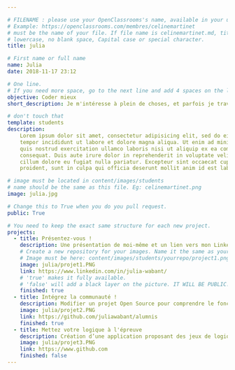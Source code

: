 ```yaml
---

# FILENAME : please use your OpenClassrooms's name, available in your url.
# Example: https://openclassrooms.com/membres/celinemartinet
# must be the name of your file. If file name is celinemartinet.md, title is celinemartinet.
# lowercase, no blank space, Capital case or special character.
title: julia

# First name or full name
name: Julia
date: 2018-11-17 23:12

# One line.
# If you need more space, go to the next line and add 4 spaces on the left, as in 'description'.
objective: Coder mieux
short_description: Je m'intéresse à plein de choses, et parfois je travaille tard.

# don't touch that
template: students
description:
    Lorem ipsum dolor sit amet, consectetur adipisicing elit, sed do eiusmod
    tempor incididunt ut labore et dolore magna aliqua. Ut enim ad minim veniam,
    quis nostrud exercitation ullamco laboris nisi ut aliquip ex ea commodo
    consequat. Duis aute irure dolor in reprehenderit in voluptate velit esse
    cillum dolore eu fugiat nulla pariatur. Excepteur sint occaecat cupidatat non
    proident, sunt in culpa qui officia deserunt mollit anim id est laborum.

# image must be located in content/images/students
# name should be the same as this file. Eg: celinemartinet.png
image: julia.jpg

# Change this to True when you do you pull request.
public: True

# You need to keep the exact same structure for each new project.
projects:
  - title: Présentez-vous !
    description: Une présentation de moi-même et un lien vers mon LinkedIn.
    # Create a new repository for your images. Name it the same as your nickname and profile picture.
    # Image must be here: content/images/students/yourrepo/project1.png
    image: julia/projet1.PNG
    link: https://www.linkedin.com/in/julia-wabant/
    # 'true' makes it fully available.
    # 'false' will add a black layer on the picture. IT WILL BE PUBLIC!
    finished: true
  - title: Intégrez la communauté !
    description: Modifier un projet Open Source pour comprendre le fonctionnement de Git, de Github et des pull requests. 
    image: julia/projet2.PNG
    link: https://github.com/juliawabant/alumnis
    finished: true
  - title: Mettez votre logique à l'épreuve
    description: Création d’une application proposant des jeux de logique
    image: julia/projet3.PNG
    link: https://www.github.com
    finished: false
---
```


